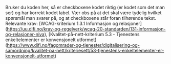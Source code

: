 Bruker du koden her, så er checkboxene kodet riktig (er kodet som det man ser) og har korrekt kodet label.
Vær obs på at det skal være tydelig hvilket spørsmål man svarer på, og at checkboxene står foran tilhørende tekst.
Relevante krav: [WCAG-kriterium 1.3.1 Informasjon og relasjoner] (https://uu.difi.no/krav-og-regelverk/wcag-20-standarden/131-informasjon-og-relasjoner-niva), [Kvalitet-på-nett-kriterium 5.3 - Tjenestens enkeltelementer er konvensjonelt utformet] (https://www.difi.no/fagomrader-og-tjenester/digitalisering-og-samordning/kvalitet-pa-nett/kriteriesett/53-tjenestens-enkeltelementer-er-konvensjonelt-utformet)
